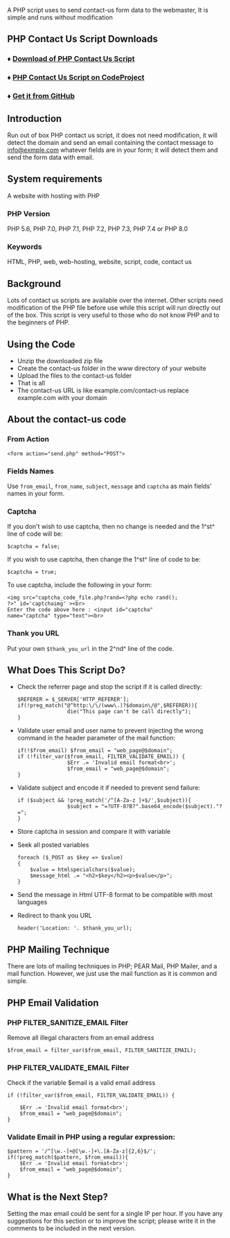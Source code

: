 A PHP script uses to send contact-us form data to the webmaster, It is
simple and runs without modification

PHP Contact Us Script Downloads
-------------------------------
### ♦ [Download of PHP Contact Us Script](https://www.miniindustry.com/d/php-contact-us-script)
### ♦ [PHP Contact Us Script on CodeProject](https://www.codeproject.com/KB/PHP/1139299.aspx)
### ♦ [Get it from GitHub](https://github.com/NewPast/PHP-Contact-Us-Script)

Introduction
------------
Run out of box PHP contact us script, it does not need modification, it
will detect the domain and send an email containing the contact message
to info@exmple.com whatever fields are in your form; it will detect them
and send the form data with email.

System requirements
-------------------
A website with hosting with PHP
### PHP Version
PHP 5.6, PHP 7.0, PHP 7.1, PHP 7.2, PHP 7.3, PHP 7.4 or PHP 8.0
### Keywords
HTML, PHP, web, web-hosting, website, script, code, contact us

Background
----------
Lots of contact us scripts are available over the internet. Other
scripts need modification of the PHP file before use while this script
will run directly out of the box. This script is very useful to those
who do not know PHP and to the beginners of PHP.

Using the Code
--------------
* Unzip the downloaded zip file
* Create the contact-us folder in the www directory of your website
* Upload the files to the contact-us folder
* That is all
* The contact-us URL is like example.com/contact-us replace example.com with your domain
## About the contact-us code
### From Action
``` {lang="html" data-lang-orig="html"}
<form action="send.php" method="POST">
```
### Fields Names
Use `from_email`, `from_name`, `subject`, `message` and `captcha` as
main fields' names in your form.
### Captcha
If you don't wish to use captcha, then no change is needed and the 1^st^
line of code will be:
``` {lang="php" data-lang-orig="php"}
$captcha = false;
```
If you wish to use captcha, then change the 1^st^ line of code to be:
``` {lang="php" data-lang-orig="php"}
$captcha = true;
```
To use captcha, include the following in your form:
``` {lang="php" data-lang-orig="php"}
<img src="captcha_code_file.php?rand=<?php echo rand(); 
?>" id='captchaimg' ><br>
Enter the code above here : <input id="captcha" 
name="captcha" type="text"><br>
```
### Thank you URL
Put your own `$thank_you_url` in the 2^nd^ line of the code.

What Does This Script Do?
-------------------------
*   Check the referrer page and stop the script if it is called
    directly:

    ``` {lang="php" data-lang-orig="php"}
    $REFERER = $_SERVER['HTTP_REFERER'];
    if(!preg_match("@^http:\/\/(www\.)?$domain\/@",$REFERER)){
                    die("This page can't be call directly");
    }
    ```
*   Validate user email and user name to prevent injecting the wrong
    command in the header parameter of the mail function:

    ``` {lang="php" data-lang-orig="php"}
    if(!$from_email) $from_email = "web_page@$domain";
    if (!filter_var($from_email, FILTER_VALIDATE_EMAIL)) {
                    $Err .= 'Invalid email format<br>';
                    $from_email = "web_page@$domain";
    }
    ```
*   Validate subject and encode it if needed to prevent send failure:
    ``` {lang="php" data-lang-orig="php"}
    if ($subject && !preg_match('/^[A-Za-z ]+$/',$subject)){
                    $subject = "=?UTF-8?B?".base64_encode($subject)."?=";
    }
    ```
*   Store captcha in session and compare it with variable
*   Seek all posted variables
    ``` {lang="php" data-lang-orig="php"}
    foreach ($_POST as $key => $value)
    {
        $value = htmlspecialchars($value);
        $message_html .= "<h2>$key</h2><p>$value</p>";
    }
    ```
*   Send the message in Html UTF-8 format to be compatible with most
    languages
*   Redirect to thank you URL
    ``` {lang="php" data-lang-orig="php"}
    header('Location: '. $thank_you_url);
    ```
 
PHP Mailing Technique
---------------------
There are lots of mailing techniques in PHP; PEAR Mail, PHP Mailer, and
a mail function. However, we just use the mail function as it is common
and simple.

PHP Email Validation
--------------------
### PHP FILTER\_SANITIZE\_EMAIL Filter
Remove all illegal characters from an email address

``` {lang="php" data-lang-orig="php"}
$from_email = filter_var($from_email, FILTER_SANITIZE_EMAIL);
```
### PHP FILTER\_VALIDATE\_EMAIL Filter
Check if the variable \$email is a valid email address

``` {lang="php" data-lang-orig="php"}
if (!filter_var($from_email, FILTER_VALIDATE_EMAIL)) {                    
    $Err .= 'Invalid email format<br>';               
    $from_email = "web_page@$domain";
}
```
### Validate Email in PHP using a regular expression:
``` {lang="php" data-lang-orig="php"}
$pattern = '/^[\w.-]+@[\w.-]+\.[A-Za-z]{2,6}$/';
if(!preg_match($pattern, $from_email)){ 
    $Err .= 'Invalid email format<br>';               
    $from_email = "web_page@$domain";
}
```
What is the Next Step?
----------------------
Setting the max email could be sent for a single IP per hour. If you
have any suggestions for this section or to improve the script; please
write it in the comments to be included in the next version.
